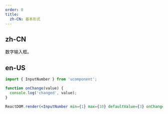 ```yaml
---
order: 0
title:
  zh-CN: 基本形式
---
```


## zh-CN

数字输入框。

## en-US

```jsx
import { InputNumber } from 'ucomponent';

function onChange(value) {
  console.log('changed', value);
}

ReactDOM.render(<InputNumber min={1} max={10} defaultValue={3} onChange={onChange} />, mountNode);
```
